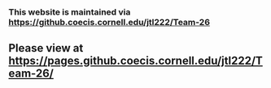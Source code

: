 ### This website is maintained via https://github.coecis.cornell.edu/jtl222/Team-26

## Please view at https://pages.github.coecis.cornell.edu/jtl222/Team-26/
